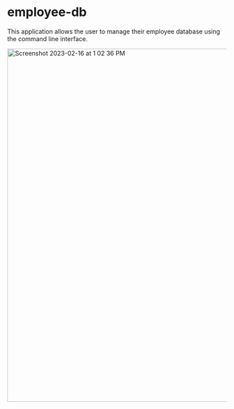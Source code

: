 # employee-db

This application allows the user to manage their employee database using the command line interface.

<img width="811" alt="Screenshot 2023-02-16 at 1 02 36 PM" src="https://user-images.githubusercontent.com/55592486/219449974-3edc42e7-309e-4058-be1d-7e29c0a7817e.png">
